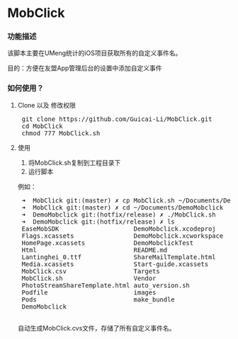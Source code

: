 # MobClick
### 功能描述
该脚本主要在UMeng统计的iOS项目获取所有的自定义事件名。

目的：方便在友盟App管理后台的设置中添加自定义事件

### 如何使用？

1. Clone 以及 修改权限
	<pre>
	git clone https://github.com/Guicai-Li/MobClick.git
	cd MobClick
	chmod 777 MobClick.sh</pre>
2. 使用
	
	1. 将MobClick.sh复制到工程目录下
	2. 运行脚本
	
	例如：
	
	<pre>
	➜  MobClick git:(master) ✗ cp MobClick.sh ~/Documents/DemoMobclick
	➜  MobClick git:(master) ✗ cd ~/Documents/DemoMobclick
	➜  DemoMobclick git:(hotfix/release) ✗ ./MobClick.sh
	➜  DemoMobclick git:(hotfix/release) ✗ ls
	EaseMobSDK                    DemoMobclick.xcodeproj
	Flags.xcassets                DemoMobclick.xcworkspace
	HomePage.xcassets             DemoMobclickTest
	Html                          README.md
	Lantinghei_0.ttf              ShareMailTemplate.html
	Media.xcassets                Start-guide.xcassets
	MobClick.csv                  Targets
	MobClick.sh                   Vendor
	PhotoStreamShareTemplate.html auto_version.sh
	Podfile                       images
	Pods                          make_bundle
	DemoMobclick
	</pre>
	
	自动生成MobClick.cvs文件，存储了所有自定义事件名。